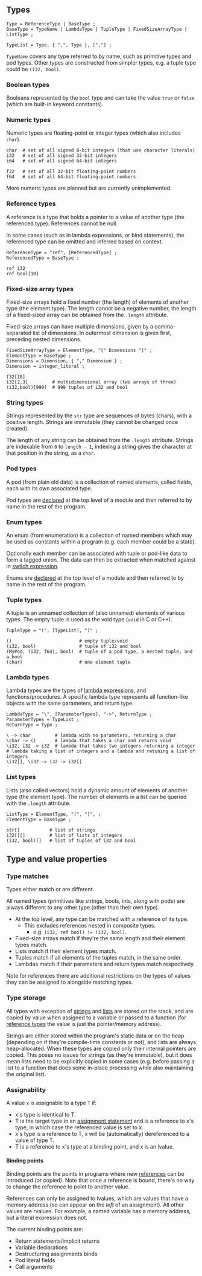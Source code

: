 ## Types

```ebnf
Type = ReferenceType | BaseType ;
BaseType = TypeName | LambdaType | TupleType | FixedSizeArrayType | ListType ;

TypeList = Type, { ",", Type }, [","] ;
```

`TypeName` covers any type referred to by name, such as primitive types and pod types.
Other types are constructed from simpler types, e.g. a tuple type could be `(i32, bool)`.

### Boolean types

Booleans represented by the `bool` type and can take the value `true` or `false`
(which are built-in keyword constants).

### Numeric types

Numeric types are floating-point or integer types (which also includes `char`).

```mank
char  # set of all signed 8-bit integers (that use character literals)
i32   # set of all signed 32-bit integers
i64   # set of all signed 64-bit integers

f32   # set of all 32-bit floating-point numbers
f64   # set of all 64-bit floating-point numbers
```

More numeric types are planned but are currently unimplemented.

### Reference types

A reference is a type that holds a pointer to a value of another type (the referenced type).
References cannot be null.


In some cases (such as in lambda expressions, or bind statements), the referenced type can be omitted and inferred based on context.

```ebnf
ReferenceType = "ref", [ReferencedType] ;
ReferencedType = BaseType ;
```

```mank
ref i32
ref bool[10]
```

### Fixed-size array types

Fixed-size arrays hold a fixed number (the length) of elements of another type (the element type). The length cannot be a negative number, the length of a fixed-sized array can be obtained from the `.length` attribute.


Fixed-size arrays can have multiple dimensions, given by a comma-separated list of dimensions.
In outermost dimension is given first, preceding nested dimensions.

```ebnf
FixedSizeArrayType = ElementType, "[" Dimensions "]" ;
ElementType = BaseType ;
Dimensions = Dimension, { "," Dimension } ;
Dimension = integer_literal ;
```

```mank
f32[10]
i32[2,3]         # multidimensional array (two arrays of three)
(i32,bool)[999]  # 999 tuples of i32 and bool
```

### String types

Strings represented by the `str` type are sequences of bytes (chars), with a positive length.
Strings are immutable (they cannot be changed once created).


The length of any string can be obtained from the `.length` attribute.
Strings are indexable from `0` to `length - 1`, indexing a string gives the character at
that position in the string, as a `char`.

### Pod types

A pod (from plain old data) is a collection of named elements, called fields, each with its own associated type.


Pod types are [declared](#pod-declarations) at the top level of a module and then referred to by name in the rest of the program.

### Enum types

An enum (from enumeration) is a collection of named members which may be used as constants within a program (e.g. each member could be a state).


Optionally each member can be associated with tuple or pod-like data to form a tagged union. The data can then be extracted when matched against in [swtich expression](#switch-expressions).


Enums are [declared](#enum-declarations) at the top level of a module and then referred to by name in the rest of the program.

### Tuple types

A tuple is an unnamed collection of (also unnamed) elements of various types.
The empty tuple is used as the void type (`void` in C or C++).

```ebnf
TupleType = "(", [TypeList], ")" ;
```
<!-- <div class="page"/> -->

```mank
()                         # empty tuple/void
(i32, bool)                # tuple of i32 and bool
(MyPod, (i32, f64), bool)  # tuple of a pod type, a nested tuple, and a bool
(char)                     # one element tuple
```

### Lambda types

Lambda types are the types of [lambda expressions](#lambda-expressions), and functions/procedures.
A specific lambda type represents all function-like objects with the same parameters, and return type.

```ebnf
LambdaType = "\", [ParameterTypes], "->", ReturnType ;
ParameterTypes = TypeList ;
ReturnType = Type ;
```

```mank
\ -> char         # lambda with no parameters, returning a char
\char -> ()       # lambda that takes a char and returns void
\i32, i32 -> i32  # lambda that takes two integers returning a integer
# lambda taking a list of integers and a lambda and retuning a list of integers
\i32[], \i32 -> i32 -> i32[]
```

### List types

Lists (also called vectors) hold a dynamic amount of elements of another type (the element type).
The number of elements in a list can be queried with the `.length` attribute.

```ebnf
ListType = ElementType, "[", "]", ;
ElementType = BaseType ;
```

```mank
str[]           # list of strings
i32[][]         # list of lists of integers
(i32, bool)[]   # list of tuples of i32 and bool
```

<!-- <div class="page"/> -->

## Type and value properties

### Type matches

Types either match or are different.

All named types (primitives like strings, bools, ints, along with pods) are always
different to any other type (other than their own type).

- At the top level, any type can be matched with a reference of its type.
  - This excludes references nested in composite types.
    -  e.g. ``(i32, ref bool) != (i32, bool)``.
- Fixed-size arrays match if they're the same length and their element types match.
- Lists match if their element types match.
- Tuples match if all elements of the tuples match, in the same order.
- Lambdas match if their parameters and return types match respectively.

Note for references there are additional restrictions on the types of values they can be assigned to alongside matching types.

### Type storage

All types with exception of [strings](#string-types) and [lists](#list-types) are stored on the stack,
and are copied by value when assigned to a variable or passed to a function (for [reference types](#Reference-types) the value is just the pointer/memory address).

Strings are either stored within the program's static data or on the heap (depending on if they're compile-time constants or not), and lists are always heap-allocated. When these types are copied only their internal pointers are copied. This poses no issues for strings (as they're immutable), but it does mean lists need to be explicitly copied in some cases (e.g. before passing a list to a function that does some in-place processing while also maintaining the original list).

### Assignability

A value `x` is assignable to a type `T` if:
  - x's type is identical to T.
  - T is the target type in an [assignment statement](#assignments) and is a reference to x's type, in which case the referenced value is set to x.
  - x's type is a reference to T, x will be (automatically) dereferenced to a value of type T.
  - T is a reference to x's type at a binding point, and x is an lvalue.

#### Binding points

Binding points are the points in programs where new [references](#reference-types) can be introduced (or copied).
Note that once a reference is bound, there's no way to change the reference to point to another value.


References can only be assigned to lvalues, which are values that have a memory address (so can appear on the _left_ of an assignment). All other values are rvalues. For example, a named variable has a memory address, but a literal expression does not.


The current binding points are:

- Return statements/implicit returns
- Variable declarations
- Destructuring assignments binds
- Pod literal fields
- Call arguments
